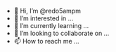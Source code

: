 - 👋 Hi, I’m @redo5ampm
- 👀 I’m interested in ...
- 🌱 I’m currently learning ...
- 💞️ I’m looking to collaborate on ...
- 📫 How to reach me ...

<!---
redo5ampm/redo5ampm is a ✨ special ✨ repository because its `README.md` (this file) appears on your GitHub profile.
You can click the Preview link to take a look at your changes.
--->

